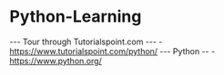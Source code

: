 # Python-Learning

--- Tour through Tutorialspoint.com ---
	- https://www.tutorialspoint.com/python/
--- Python --
	- https://www.python.org/
